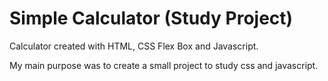 # Simple Calculator (Study Project)

Calculator created with HTML, CSS Flex Box and Javascript.

My main purpose was to create a small project to study css and javascript.
